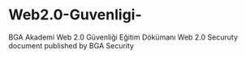 # Web2.0-Guvenligi-
BGA Akademi Web 2.0 Güvenliği Eğitim Dökümanı 
Web 2.0 Securuty document published by BGA Security 
